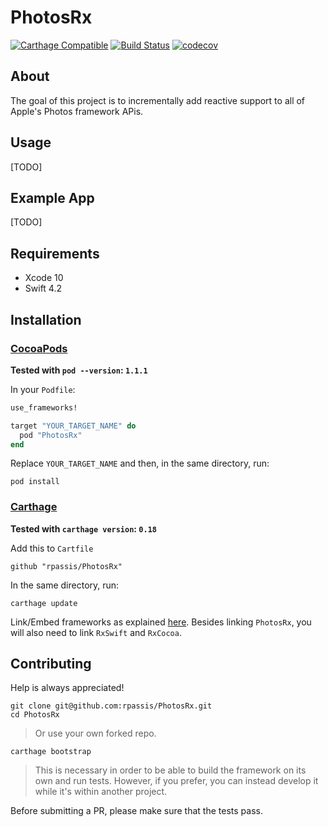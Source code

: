 PhotosRx
======================================

[![Carthage Compatible](https://img.shields.io/badge/Carthage-compatible-4BC51D.svg?style=flat)](https://github.com/Carthage/Carthage)
[![Build Status](https://travis-ci.org/rpassis/PhotosRx.svg?branch=master)](https://travis-ci.org/rpassis/PhotosRx)
[![codecov](https://codecov.io/gh/rpassis/PhotosRx/branch/master/graph/badge.svg)](https://codecov.io/gh/rpassis/PhotosRx)

## About

The goal of this project is to incrementally add reactive support to all of Apple's Photos framework APis.

## Usage

[TODO]

## Example App

[TODO]

## Requirements

* Xcode 10
* Swift 4.2

## Installation

### [CocoaPods](https://guides.cocoapods.org/using/using-cocoapods.html)

**Tested with `pod --version`: `1.1.1`**

In your `Podfile`:

```ruby
use_frameworks!

target "YOUR_TARGET_NAME" do
  pod "PhotosRx"
end
```

Replace `YOUR_TARGET_NAME` and then, in the same directory, run:

```shell
pod install
```

### [Carthage](https://github.com/Carthage/Carthage#installing-carthage)

**Tested with `carthage version`: `0.18`**

Add this to `Cartfile`

```
github "rpassis/PhotosRx"
```

In the same directory, run:

```shell
carthage update
```

Link/Embed frameworks as explained [here](https://github.com/Carthage/Carthage#adding-frameworks-to-an-application). Besides linking `PhotosRx`, you will also need to link `RxSwift` and `RxCocoa`.

## Contributing

Help is always appreciated!

```shell
git clone git@github.com:rpassis/PhotosRx.git
cd PhotosRx
```
> Or use your own forked repo.

```shell
carthage bootstrap
```
> This is necessary in order to be able to build the framework on its own and run tests.
However, if you prefer, you can instead develop it while it's within another project.

Before submitting a PR, please make sure that the tests pass.

